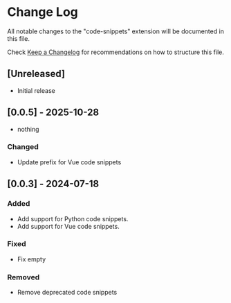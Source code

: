# Change Log

All notable changes to the "code-snippets" extension will be documented in this file.

Check [Keep a Changelog](http://keepachangelog.com/) for recommendations on how to structure this file.

## [Unreleased]

- Initial release

## [0.0.5] - 2025-10-28

- nothing

### Changed

- Update prefix for Vue code snippets

## [0.0.3] - 2024-07-18

### Added

- Add support for Python code snippets.
- Add support for Vue code snippets.

### Fixed

- Fix empty

### Removed

- Remove deprecated code snippets
